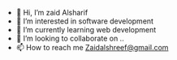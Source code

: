 - 👋 Hi, I’m zaid Alsharif 
- 👀 I’m interested in software development 
- 🌱 I’m currently learning web development 
- 💞️ I’m looking to collaborate on ..
- 📫 How to reach me Zaidalshreef@gmail.com

<!---
zaidalshreef/zaidalshreef is a ✨ special ✨ repository because its `README.md` (this file) appears on your GitHub profile.
You can click the Preview link to take a look at your changes.
--->
